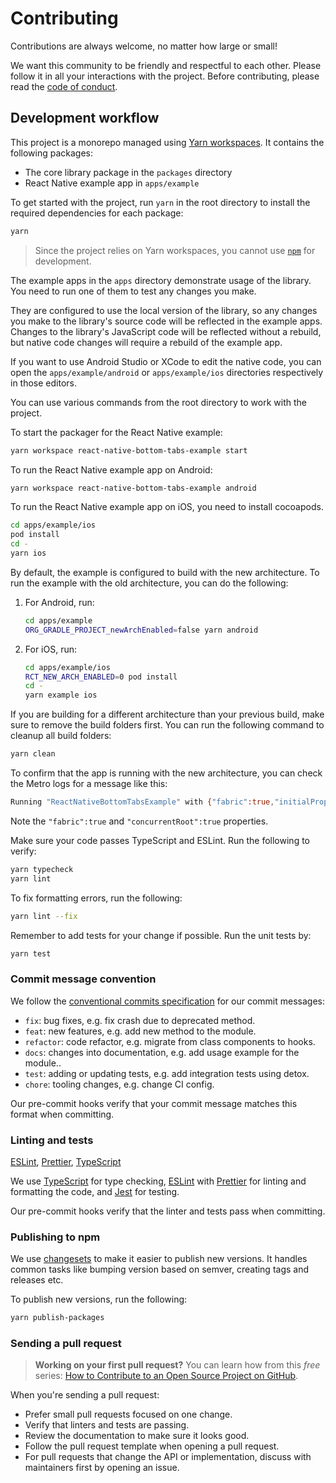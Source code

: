 # Contributing

Contributions are always welcome, no matter how large or small!

We want this community to be friendly and respectful to each other. Please follow it in all your interactions with the project. Before contributing, please read the [code of conduct](./CODE_OF_CONDUCT.md).

## Development workflow

This project is a monorepo managed using [Yarn workspaces](https://yarnpkg.com/features/workspaces). It contains the following packages:

- The core library package in the `packages` directory
- React Native example app in `apps/example`

To get started with the project, run `yarn` in the root directory to install the required dependencies for each package:

```sh
yarn
```

> Since the project relies on Yarn workspaces, you cannot use [`npm`](https://github.com/npm/cli) for development.

The example apps in the `apps` directory demonstrate usage of the library. You need to run one of them to test any changes you make.

They are configured to use the local version of the library, so any changes you make to the library's source code will be reflected in the example apps. Changes to the library's JavaScript code will be reflected without a rebuild, but native code changes will require a rebuild of the example app.

If you want to use Android Studio or XCode to edit the native code, you can open the `apps/example/android` or `apps/example/ios` directories respectively in those editors.

You can use various commands from the root directory to work with the project.

To start the packager for the React Native example:

```sh
yarn workspace react-native-bottom-tabs-example start
```

To run the React Native example app on Android:

```sh
yarn workspace react-native-bottom-tabs-example android
```

To run the React Native example app on iOS, you need to install cocoapods.

```sh
cd apps/example/ios
pod install
cd -
yarn ios
```

By default, the example is configured to build with the new architecture. To run the example with the old architecture, you can do the following:

1. For Android, run:

   ```sh
   cd apps/example
   ORG_GRADLE_PROJECT_newArchEnabled=false yarn android
   ```

2. For iOS, run:

   ```sh
   cd apps/example/ios
   RCT_NEW_ARCH_ENABLED=0 pod install
   cd -
   yarn example ios
   ```

If you are building for a different architecture than your previous build, make sure to remove the build folders first. You can run the following command to cleanup all build folders:

```sh
yarn clean
```

To confirm that the app is running with the new architecture, you can check the Metro logs for a message like this:

```sh
Running "ReactNativeBottomTabsExample" with {"fabric":true,"initialProps":{"concurrentRoot":true},"rootTag":1}
```

Note the `"fabric":true` and `"concurrentRoot":true` properties.

Make sure your code passes TypeScript and ESLint. Run the following to verify:

```sh
yarn typecheck
yarn lint
```

To fix formatting errors, run the following:

```sh
yarn lint --fix
```

Remember to add tests for your change if possible. Run the unit tests by:

```sh
yarn test
```

### Commit message convention

We follow the [conventional commits specification](https://www.conventionalcommits.org/en) for our commit messages:

- `fix`: bug fixes, e.g. fix crash due to deprecated method.
- `feat`: new features, e.g. add new method to the module.
- `refactor`: code refactor, e.g. migrate from class components to hooks.
- `docs`: changes into documentation, e.g. add usage example for the module..
- `test`: adding or updating tests, e.g. add integration tests using detox.
- `chore`: tooling changes, e.g. change CI config.

Our pre-commit hooks verify that your commit message matches this format when committing.

### Linting and tests

[ESLint](https://eslint.org/), [Prettier](https://prettier.io/), [TypeScript](https://www.typescriptlang.org/)

We use [TypeScript](https://www.typescriptlang.org/) for type checking, [ESLint](https://eslint.org/) with [Prettier](https://prettier.io/) for linting and formatting the code, and [Jest](https://jestjs.io/) for testing.

Our pre-commit hooks verify that the linter and tests pass when committing.

### Publishing to npm

We use [changesets](https://github.com/changesets/changesets) to make it easier to publish new versions. It handles common tasks like bumping version based on semver, creating tags and releases etc.

To publish new versions, run the following:

```sh
yarn publish-packages
```

### Sending a pull request

> **Working on your first pull request?** You can learn how from this _free_ series: [How to Contribute to an Open Source Project on GitHub](https://app.egghead.io/playlists/how-to-contribute-to-an-open-source-project-on-github).

When you're sending a pull request:

- Prefer small pull requests focused on one change.
- Verify that linters and tests are passing.
- Review the documentation to make sure it looks good.
- Follow the pull request template when opening a pull request.
- For pull requests that change the API or implementation, discuss with maintainers first by opening an issue.
